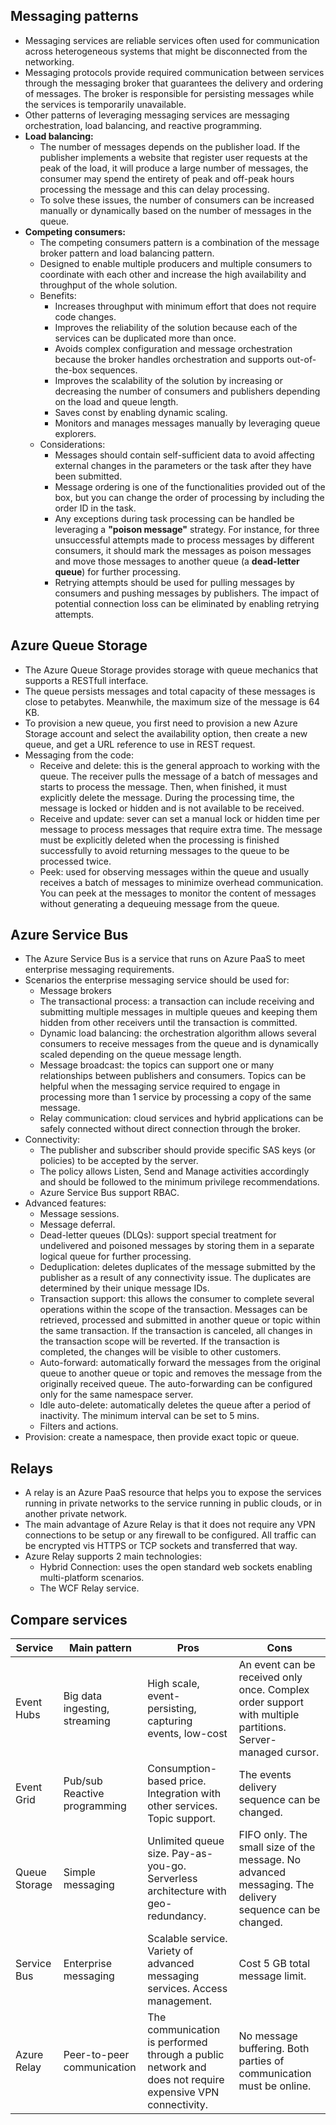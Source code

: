 ## Messaging patterns
- Messaging services are reliable services often used for communication across heterogeneous systems that might be disconnected from the networking.
- Messaging protocols provide required communication between services through the messaging broker that guarantees the delivery and ordering of messages. The broker is responsible for persisting messages while the services is temporarily unavailable.
- Other patterns of leveraging messaging services are messaging orchestration, load balancing, and reactive programming.
- **Load balancing:** 
	- The number of messages depends on the publisher load. If the publisher implements a website that register user requests at the peak of the load, it will produce a large number of messages, the consumer may spend the entirety of peak and off-peak hours processing the message and this can delay processing.
	- To solve these issues, the number of consumers can be increased manually or dynamically based on the number of messages in the queue.
- **Competing consumers:**
	- The competing consumers pattern is a combination of the message broker pattern and load balancing pattern.
	- Designed to enable multiple producers and multiple consumers to coordinate with each other and increase the high availability and throughput of the whole solution.
	- Benefits:
		- Increases throughput with minimum effort that does not require code changes.
		- Improves the reliability of the solution because each of the services can be duplicated more than once.
		- Avoids complex configuration and message orchestration because the broker handles orchestration and supports out-of-the-box sequences.
		- Improves the scalability of the solution by increasing or decreasing the number of consumers and publishers depending on the load and queue length.
		- Saves const by enabling dynamic scaling.
		- Monitors and manages messages manually by leveraging queue explorers.
	- Considerations:
		- Messages should contain self-sufficient data to avoid affecting external changes in the parameters or the task after they have been submitted.
		- Message ordering is one of the functionalities provided out of the box, but you can change the order of processing by including the order ID in the task.
		- Any exceptions during task processing can be handled be leveraging a **"poison message"** strategy. For instance, for three unsuccessful attempts made to process messages by different consumers, it should mark the messages as poison messages and move those messages to another queue (a **dead-letter queue**) for further processing.
		- Retrying attempts should be used for pulling messages by consumers and pushing messages by publishers. The impact of potential connection loss can be eliminated by enabling retrying attempts.
## Azure Queue Storage
- The Azure Queue Storage provides storage with queue mechanics that supports a RESTfull interface.
- The queue persists messages and total capacity of these messages is close to petabytes. Meanwhile, the maximum size of the message is 64 KB.
- To provision a new queue, you first need to provision a new Azure Storage account and select the availability option, then create a new queue, and get a URL reference to use in REST request.
- Messaging from the code:
	- Receive and delete: this is the general approach to working with the queue. The receiver pulls the message of a batch of messages and starts to process the message. Then, when finished, it must explicitly delete the message. During the processing time, the message is locked or hidden and is not available to be received. 
	- Receive and update: sever can set a manual lock or hidden time per message to process messages that require extra time. The message must be explicitly deleted when the processing is finished successfully to avoid returning messages to the queue to be processed twice.
	- Peek: used for observing messages within the queue and usually receives a batch of messages to minimize overhead communication. You can peek at the messages to monitor the content of messages without generating a dequeuing message from the queue.
## Azure Service Bus
- The Azure Service Bus is a service that runs on Azure PaaS to meet enterprise messaging requirements.
- Scenarios the enterprise messaging service should be used for:
	- Message brokers
	- The transactional process: a transaction can include receiving and submitting multiple messages in multiple queues and keeping them hidden from other receivers until the transaction is committed.
	- Dynamic load balancing: the orchestration algorithm allows several consumers to receive messages from the queue and is dynamically scaled depending on the queue message length.
	- Message broadcast: the topics can support one or many relationships between publishers and consumers. Topics can be helpful when the messaging service required to engage in processing more than 1 service by processing a copy of the same message.
	- Relay communication: cloud services and hybrid applications can be safely connected without direct connection through the broker.
- Connectivity:
	- The publisher and subscriber should provide specific SAS keys (or policies) to be accepted by the server.
	- The policy allows Listen, Send and Manage activities accordingly and should be followed to the minimum privilege recommendations.
	- Azure Service Bus support RBAC.
- Advanced features:
	- Message sessions.
	- Message deferral.
	- Dead-letter queues (DLQs): support special treatment for undelivered and poisoned messages by storing them in a separate logical queue for further processing.
	- Deduplication: deletes duplicates of the message submitted by the publisher as a result of any connectivity issue. The duplicates are determined by their unique message IDs.
	- Transaction support: this allows the consumer to complete several operations within the scope of the transaction. Messages can be retrieved, processed and submitted in another queue or topic within the same transaction. If the transaction is canceled, all changes in the transaction scope will be reverted. If the transaction is completed, the changes will be visible to other customers.
	- Auto-forward: automatically forward the messages from the original queue to another queue or topic and removes the message from the originally received queue. The auto-forwarding can be configured only for the same namespace server.
	-  Idle auto-delete: automatically deletes the queue after a period of inactivity. The minimum interval can be set to 5 mins.
	- Filters and actions.
- Provision: create a namespace, then provide exact topic or queue.
## Relays
- A relay is an Azure PaaS resource that helps you to expose the services running in private networks to the service running in public clouds, or in another private network.
- The main advantage of Azure Relay is that it does not require any VPN connections to be setup or any firewall to be configured. All traffic can be encrypted vis HTTPS or TCP sockets and transferred that way.
- Azure Relay supports 2 main technologies:
	- Hybrid Connection: uses the open standard web sockets enabling multi-platform scenarios.
	- The WCF Relay service.
## Compare services
| Service | Main pattern | Pros | Cons |
| ------- | ------ | ------ | ------ |
| Event Hubs | Big data ingesting, streaming | High scale, event-persisting, capturing events, low-cost | An event can be received only once. Complex order support with multiple partitions. Server-managed cursor. |
| Event Grid | Pub/sub Reactive programming | Consumption-based price. Integration with other services. Topic support. | The events delivery sequence can be changed. |
| Queue Storage | Simple messaging | Unlimited queue size. Pay-as-you-go. Serverless architecture with geo-redundancy. | FIFO only. The small size of the message. No advanced messaging. The delivery sequence can be changed. |
| Service Bus | Enterprise messaging | Scalable service. Variety of advanced messaging services. Access management. | Cost 5 GB total message limit. |
| Azure Relay | Peer-to-peer communication | The communication is performed through a public network and does not require expensive VPN connectivity. | No message buffering. Both parties of communication must be online. |
